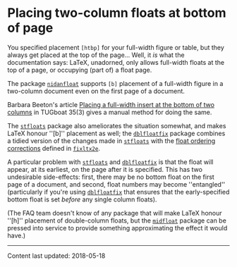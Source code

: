 # Placing two-column floats at bottom of page

You specified placement `[htbp]` for your full-width figure or
table, but they always get placed at the top of the page&hellip;  Well,
it _is_ what the documentation says: LaTeX, unadorned, only
allows full-width floats at the top of a page, or occupying (part of) a
float page.

The package [`nidanfloat`](http://ctan.org/pkg/nidanfloat) supports `[b]` placement of a
full-width figure in a two-column document even on the first page of a
document.

Barbara Beeton's article
[Placing a full-width insert at the bottom of two columns](http://tug.org/TUGboat/tb35-3/tb111beet-banner.pdf) in TUGboat 35(3)
gives a manual method for doing the same.

The [`stfloats`](http://ctan.org/pkg/stfloats) package also ameliorates the situation somewhat, and
makes LaTeX honour ''[b]'' placement as well; the
[`dblfloatfix`](http://ctan.org/pkg/dblfloatfix) package combines a tidied version of the changes
made in [`stfloats`](http://ctan.org/pkg/stfloats) with the
  [float ordering corrections](./FAQ-2colfltorder.html) defined in
  [`fixltx2e`](http://ctan.org/pkg/fixltx2e).

A particular problem with [`stfloats`](http://ctan.org/pkg/stfloats) and [`dblfloatfix`](http://ctan.org/pkg/dblfloatfix)
is that the float will appear, at its earliest, on the page after it
is specified.  This has two undesirable side-effects: first, there may
be no bottom float on the first page of a document, and second, float
numbers may become ''entangled'' (particularly if you're using
[`dblfloatfix`](http://ctan.org/pkg/dblfloatfix) that ensures that the early-specified bottom
float is set _before_ any single column floats).

(The FAQ team doesn't know of any package that will make
LaTeX honour ''[h]'' placement of double-column floats, but the
[`midfloat`](http://ctan.org/pkg/midfloat) package can be pressed into service to provide
something approximating the effect it would have.)


----

Content last updated: 2018-05-18
